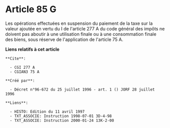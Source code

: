 # Article 85 G

Les opérations effectuées en suspension du paiement de la taxe sur la valeur ajoutée en vertu du I de l'article 277 A du code
général des impôts ne doivent pas aboutir à une utilisation finale ou à une consommation finale des biens, sous réserve de
l'application de l'article 75 A.

**Liens relatifs à cet article**

	**Cite**:

	  - CGI 277 A
	  - CGIAN3 75 A

	**Créé par**:

	  - Décret n°96-672 du 25 juillet 1996 - art. 1 () JORF 28 juillet 1996

	**Liens**:

	  - HISTO: Edition du 11 avril 1997
	  - TXT_ASSOCIE: Instruction 1998-07-01 3D-4-98
	  - TXT_ASSOCIE: Instruction 2000-01-24 13K-2-00
